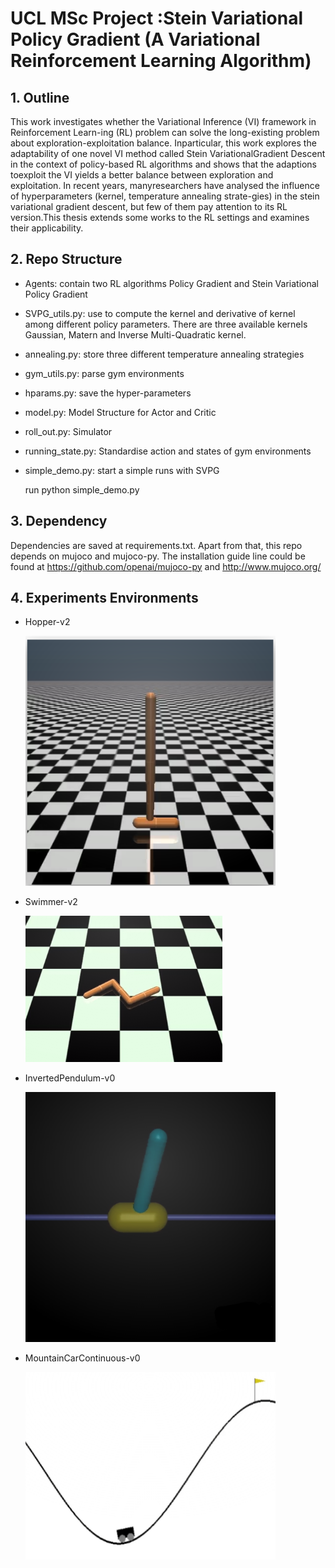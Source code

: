 # UCL MSc Project :Stein Variational Policy Gradient (A Variational Reinforcement Learning Algorithm)

## 1. Outline

This work investigates whether the Variational Inference (VI) framework in Reinforcement Learn-ing (RL) problem can solve the long-existing problem about exploration-exploitation balance.  Inparticular,  this work explores the  adaptability of one  novel  VI method called Stein  VariationalGradient Descent in the context of policy-based RL algorithms and shows that the adaptions toexploit the VI yields a better balance between exploration and exploitation.  In recent years, manyresearchers have analysed the influence of hyperparameters (kernel, temperature annealing strate-gies) in the stein variational gradient descent, but few of them pay attention to its RL version.This thesis extends some works to the RL settings and examines their applicability.

## 2. Repo Structure 

- Agents: contain two RL algorithms Policy Gradient and Stein Variational Policy Gradient

- SVPG_utils.py: use to compute the kernel and derivative of kernel among different policy parameters. There are three available kernels Gaussian, Matern and Inverse Multi-Quadratic kernel.

- annealing.py: store three different temperature annealing strategies 

- gym_utils.py: parse gym environments

- hparams.py: save the hyper-parameters 

- model.py: Model Structure for Actor and Critic

- roll_out.py: Simulator 

- running_state.py: Standardise action and states of gym environments 

- simple_demo.py: start a simple runs with SVPG

  run python simple_demo.py

## 3. Dependency 

Dependencies are saved at requirements.txt. Apart from that, this repo depends on mujoco and mujoco-py. The installation guide line could be found at https://github.com/openai/mujoco-py and http://www.mujoco.org/



## 4. Experiments Environments 

- Hopper-v2

  <img src="/image_file/hopper.png" width="400" height="400" />

- Swimmer-v2

  ![](/image_file/swimmer.png)

- InvertedPendulum-v0

  <img src="/image_file/invertedpendulum.png" width="400" height="400" />

- MountainCarContinuous-v0

  <img src="/image_file/mountaincar.png" width="400" height="300" />

